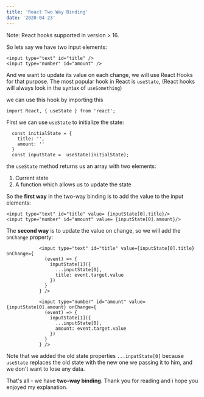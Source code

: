 ```yaml
---
title: 'React Two Way Binding'
date: '2020-04-23'
---
```


Note: React hooks supported in version > 16.

So lets say we have two input elements:

```
<input type="text" id="title" />
<input type="number" id="amount" />
```
And we want to update its value on each change, we will use React Hooks for that purpose.
The most popular hook in React is `useState`, (React hooks will always look in the syntax of `useSomething`)

we can use this hook by importing this
```
import React, { useState } from 'react';
```

First we can use `useState` to initialize the state:

```
  const initialState = {
    title: '',
    amount: ''
  }
  const inputState =  useState(initialState);
```

the `useState` method returns us an array with two elements:

1. Current state
2. A function which allows us to update the state

So the **first way** in the two-way binding is to add the value to the input elements:

```
<input type="text" id="title" value= {inputState[0].title}/>
<input type="number" id="amount" value= {inputState[0].amount}/>
```

The **second way** is to update the value on change, so we will add the `onChange` property:

```
            <input type="text" id="title" value={inputState[0].title} onChange={
              (event) => {
                inputState[1]({
                  ...inputState[0],
                  title: event.target.value
                })
              }
            } />
            
            <input type="number" id="amount" value={inputState[0].amount} onChange={
              (event) => {
                inputState[1]({
                  ...inputState[0],
                  amount: event.target.value
                })
              }
            } />
```

Note that we added the old state properties `...inputState[0]` because `useState` replaces the old state with the new one we passing it to him, and we don't want to lose any data.


That's all - we have **two-way binding**.
Thank you for reading and i hope you enjoyed my explanation.